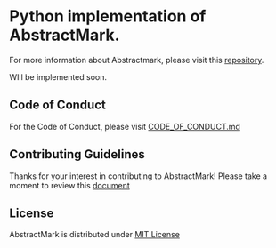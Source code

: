 # Python implementation of AbstractMark.
For more information about Abstractmark, please visit this [repository](https://github.com/abstractmark/abstractmark).

WIll be implemented soon.

## Code of Conduct
For the Code of Conduct, please visit [CODE_OF_CONDUCT.md](CODE_OF_CONDUCT.md)

## Contributing Guidelines
Thanks for your interest in contributing to AbstractMark! Please take a moment to review this [document](CONTRIBUTING.md)

## License
AbstractMark is distributed under [MIT License](LICENSE)
